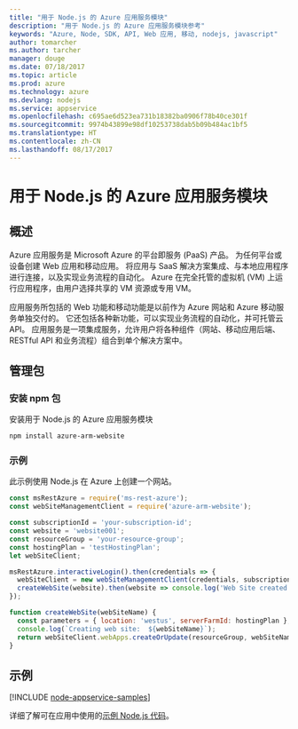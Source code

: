 ```yaml
---
title: "用于 Node.js 的 Azure 应用服务模块"
description: "用于 Node.js 的 Azure 应用服务模块参考"
keywords: "Azure, Node, SDK, API, Web 应用, 移动, nodejs, javascript"
author: tomarcher
ms.author: tarcher
manager: douge
ms.date: 07/18/2017
ms.topic: article
ms.prod: azure
ms.technology: azure
ms.devlang: nodejs
ms.service: appservice
ms.openlocfilehash: c695ae6d523ea731b18382ba0906f78b40ce301f
ms.sourcegitcommit: 9974b43899e98df10253738dab5b09b484ac1bf5
ms.translationtype: HT
ms.contentlocale: zh-CN
ms.lasthandoff: 08/17/2017
---
```

# <a name="azure-app-service-modules-for-nodejs"></a>用于 Node.js 的 Azure 应用服务模块

## <a name="overview"></a>概述

Azure 应用服务是 Microsoft Azure 的平台即服务 (PaaS) 产品。 为任何平台或设备创建 Web 应用和移动应用。 将应用与 SaaS 解决方案集成、与本地应用程序进行连接，以及实现业务流程的自动化。 Azure 在完全托管的虚拟机 (VM) 上运行应用程序，由用户选择共享的 VM 资源或专用 VM。

应用服务所包括的 Web 功能和移动功能是以前作为 Azure 网站和 Azure 移动服务单独交付的。 它还包括各种新功能，可以实现业务流程的自动化，并可托管云 API。 应用服务是一项集成服务，允许用户将各种组件（网站、移动应用后端、RESTful API 和业务流程）组合到单个解决方案中。

## <a name="management-package"></a>管理包

### <a name="install-the-npm-package"></a>安装 npm 包

安装用于 Node.js 的 Azure 应用服务模块

```bash
npm install azure-arm-website
```

### <a name="example"></a>示例

此示例使用 Node.js 在 Azure 上创建一个网站。

```javascript
const msRestAzure = require('ms-rest-azure');
const webSiteManagementClient = require('azure-arm-website');

const subscriptionId = 'your-subscription-id';
const website = 'website001';
const resourceGroup = 'your-resource-group';
const hostingPlan = 'testHostingPlan';
let webSiteClient;

msRestAzure.interactiveLogin().then(credentials => {
  webSiteClient = new webSiteManagementClient(credentials, subscriptionId);
  createWebSite(website).then(website => console.log('Web Site created successfully', website));
});

function createWebSite(webSiteName) {
  const parameters = { location: 'westus', serverFarmId: hostingPlan };
  console.log(`Creating web site:  ${webSiteName}`);
  return webSiteClient.webApps.createOrUpdate(resourceGroup, webSiteName, parameters, null);
}
```

## <a name="samples"></a>示例

[!INCLUDE [node-appservice-samples](../docs-ref-conceptual/includes/appservice-samples.md)]

详细了解可在应用中使用的[示例 Node.js 代码](https://azure.microsoft.com/resources/samples/?platform=nodejs)。
